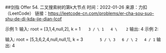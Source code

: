 ##剑指 Offer 54. 二叉搜索树的第k大节点
时间：2022-01-26
来源：力扣（LeetCode）
链接：https://leetcode-cn.com/problems/er-cha-sou-suo-shu-de-di-kda-jie-dian-lcof

示例 1:
输入: root = [3,1,4,null,2], k = 1
`   3
  / \
 1   4
  \
   2`
输出: 4
示例 2:

输入: root = [5,3,6,2,4,null,null,1], k = 3
`       5
      / \
     3   6
    / \
   2   4
  /
 1`
输出: 4

